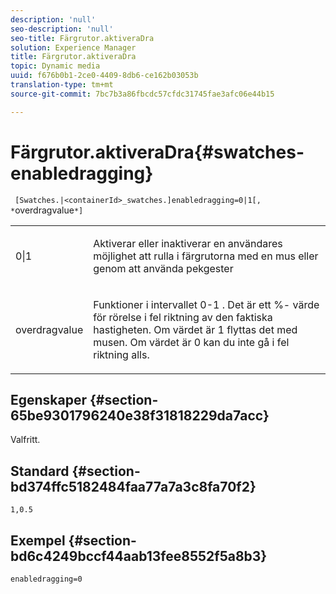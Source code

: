```yaml
---
description: 'null'
seo-description: 'null'
seo-title: Färgrutor.aktiveraDra
solution: Experience Manager
title: Färgrutor.aktiveraDra
topic: Dynamic media
uuid: f676b0b1-2ce0-4409-8db6-ce162b03053b
translation-type: tm+mt
source-git-commit: 7bc7b3a86fbcdc57cfdc31745fae3afc06e44b15

---
```



# Färgrutor.aktiveraDra{#swatches-enabledragging}

` [Swatches.|<containerId>_swatches.]enabledragging=0|1[, *`overdragvalue`*]`

<table id="table_B1363BFD20204093AAB326A1AB503B93"> 
 <tbody> 
  <tr> 
   <td> <p> <span class="codeph"> 0|1 </span> </p> </td> 
   <td> <p> Aktiverar eller inaktiverar en användares möjlighet att rulla i färgrutorna med en mus eller genom att använda pekgester </p> </td> 
  </tr> 
  <tr> 
   <td> <p> <span class="codeph"> <span class="varname"> overdragvalue </span></span> </p> </td> 
   <td> <p> Funktioner i <span class="codeph"> intervallet 0-1 </span> . Det är ett <span class="codeph"> %- </span> värde för rörelse i fel riktning av den faktiska hastigheten. Om värdet är <span class="codeph"> 1 </span>flyttas det med musen. Om värdet är <span class="codeph"> 0 </span>kan du inte gå i fel riktning alls. </p> </td> 
  </tr> 
 </tbody> 
</table>

## Egenskaper {#section-65be9301796240e38f31818229da7acc}

Valfritt.

## Standard {#section-bd374ffc5182484faa77a7a3c8fa70f2}

`1,0.5`

## Exempel {#section-bd6c4249bccf44aab13fee8552f5a8b3}

`enabledragging=0`
